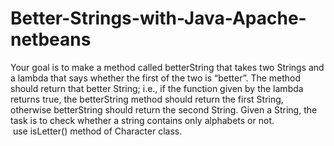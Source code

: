 # Better-Strings-with-Java-Apache-netbeans
Your goal is to make a method called betterString that takes two Strings and a lambda that says whether the first of the two is “better”.  The method should return that better String; i.e., if the function given by the lambda returns true, the betterString method should return the first String, otherwise betterString should return the second String. Given a String, the task is to check whether a string contains only alphabets or not.  use isLetter() method of Character class.
